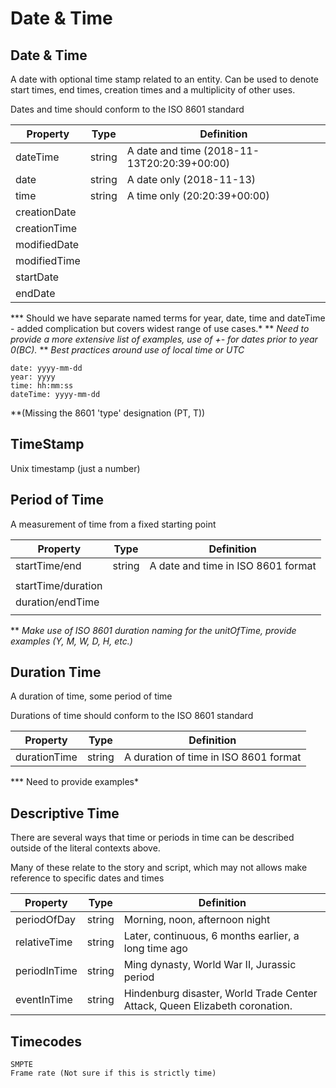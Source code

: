 # Date & Time

## Date & Time

A date with optional time stamp related to an entity. Can be used to denote start times, end times, creation times and a multiplicity of other uses.

Dates and time should conform to the ISO 8601 standard

| **Property** | **Type** | **Definition**                              |
| ------------ | -------- | ------------------------------------------- |
| dateTime     | string   | A date and time (2018-11-13T20:20:39+00:00) |
| date         | string   | A date only (2018-11-13)                    |
| time         | string   | A time only (20:20:39+00:00)                |
| creationDate |          |                                             |
| creationTime |          |                                             |
| modifiedDate |          |                                             |
| modifiedTime |          |                                             |
| startDate    |          |                                             |
| endDate      |          |                                             |

*** Should we have separate named terms for year, date, time and dateTime - added complication but covers widest range of use cases.*
** *Need to provide a more extensive list of examples, use of +- for dates prior to year 0(BC).*
** *Best practices around use of local time or UTC*


    date: yyyy-mm-dd
    year: yyyy
    time: hh:mm:ss
    dateTime: yyyy-mm-dd

**(Missing the 8601 'type' designation (PT, T))

## TimeStamp

Unix timestamp (just a number)



## Period of Time

A measurement of time from a fixed starting point

| **Property**       | **Type** | **Definition**                     |
| ------------------ | -------- | ---------------------------------- |
| startTime/end      | string   | A date and time in ISO 8601 format |
|                    |          |                                    |
| startTime/duration |          |                                    |
| duration/endTime   |          |                                    |
|                    |          |                                    |

** *Make use of ISO 8601 duration naming for the unitOfTime, provide examples (Y, M, W, D, H, etc.)*



## Duration Time

A duration of time, some period of time

Durations of time should conform to the ISO 8601 standard


| **Property** | **Type** | **Definition**                        |
| ------------ | -------- | ------------------------------------- |
| durationTime | string   | A duration of time in ISO 8601 format |

*** Need to provide examples*


## Descriptive Time

There are several ways that time or periods in time can be described outside of the literal contexts above.

Many of these relate to the story and script, which may not allows make reference to specific dates and times

| **Property** | **Type** | **Definition**                                               |
| ------------ | -------- | ------------------------------------------------------------ |
| periodOfDay  | string   | Morning, noon, afternoon night                               |
| relativeTime | string   | Later, continuous, 6 months earlier, a long time ago         |
| periodInTime | string   | Ming dynasty, World War II, Jurassic period                  |
| eventInTime  | string   | Hindenburg disaster, World Trade Center Attack, Queen Elizabeth coronation. |

## Timecodes
    SMPTE
    Frame rate (Not sure if this is strictly time)



